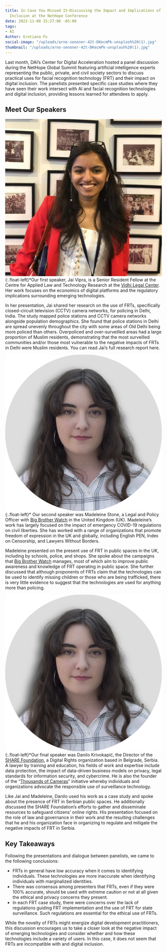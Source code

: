 ```yaml
---
title: In Case You Missed It—Discussing the Impact and Implications of AI on Digital
  Inclusion at the NetHope Conference
date: 2022-11-08 15:27:00 -05:00
tags:
- AI
Author: Gratiana Fu
social-image: "/uploads/arno-senoner-42t-DKecmPk-unsplash%20(1).jpg"
thumbnail: "/uploads/arno-senoner-42t-DKecmPk-unsplash%20(1).jpg"
---
```


Last month, DAI’s Center for Digital Acceleration hosted a panel discussion during the NetHope Global Summit featuring artificial intelligence experts representing the public, private, and civil society sectors to discuss practical uses for facial recognition technology (FRT) and their impact on digital inclusion. The panelists presented specific case studies where they have seen their work intersect with AI and facial recognition technologies and digital inclusion, providing lessons learned for attendees to apply. 

<!--more--> 

## Meet Our Speakers

![Jai-Vipra-Picture-JNC.jpg](/uploads/Jai-Vipra-Picture-JNC.jpg){:.float-left}*Our first speaker, Jai Vipra, is a Senior Resident Fellow at the Centre for Applied Law and Technology Research at the [Vidhi Legal Center](https://vidhilegalpolicy.in/). Her work focuses on the economics of digital platforms and the regulatory implications surrounding emerging technologies. 

In her presentation, Jai shared her research on the use of FRTs, specifically closed-circuit television (CCTV) camera networks, for policing in Delhi, India. The study mapped police stations and CCTV camera networks alongside population demographics. She found that police stations in Delhi are spread unevenly throughout the city with some areas of Old Delhi being more policed than others. Overpoliced and over-surveilled areas had a large proportion of Muslim residents, demonstrating that the most surveilled communities and/or those most vulnerable to the negative impacts of FRTs in Delhi were Muslim residents. You can read Jai’s full research report here.

![maddie.png](/uploads/maddie.png){:.float-left}* Our second speaker was Madeleine Stone, a Legal and Policy Officer with [Big Brother Watch](https://bigbrotherwatch.org.uk/) in the United Kingdom (UK). Madeleine’s work has largely focused on the impact of emergency COVID-19 regulations on civil liberties. She has worked with a range of organizations that promote freedom of expression in the UK and globally, including English PEN, Index on Censorship, and Lawyers Without Borders. 

Madeleine presented on the present use of FRT in public spaces in the UK, including by schools, police, and shops. She spoke about the campaigns that [Big Brother Watch](https://bigbrotherwatch.org.uk/) manages, most of which aim to improve public awareness and knowledge of FRT operating in public space. She further discussed that although proponents of FRTs claim that the technologies can be used to identify missing children or those who are being trafficked, there is very little evidence to suggest that the technologies are used for anything more than policing.

![maddie.png](/uploads/maddie.png){:.float-left}*Our final speaker was Danilo Krivokapić, the Director of the [SHARE Foundation](https://www.sharefoundation.info/en/), a Digital Rights organization based in Belgrade, Serbia. A lawyer by training and education, his fields of work and expertise include data protection, the impact of data-driven business models on privacy, legal standards for information security, and cybercrime. He is also the founder of the “[Thousands of Cameras](https://privacyinternational.org/case-study/3967/thousands-cameras-citizen-response-mass-biometric-surveillance)” initiative whereby individuals and organizations advocate the responsible use of surveillance technology.

Like Jai and Madeleine, Danilo used his work as a case study and spoke about the presence of FRT in Serbian public spaces. He additionally discussed the SHARE Foundation’s efforts to gather and disseminate resources to safeguard citizens’ online rights. His presentation focused on the role of law and governance in their work and the resulting challenges that he and his organization face in organizing to regulate and mitigate the negative impacts of FRT in Serbia.

## Key Takeaways
Following the presentations and dialogue between panelists, we came to the following conclusions: 
* FRTs in general have low accuracy when it comes to identifying individuals. These technologies are more inaccurate when identifying individuals with marginalized identities.
* There was consensus among presenters that FRTs, even if they were 100% accurate, should be used with extreme caution or not at all given the ethical and privacy concerns they present. 
* In each FRT case study, there were concerns over the lack of regulations guiding FRT implementation and the use of FRT for state surveillance. Such regulations are essential for the ethical use of FRTs. 

While the novelty of FRTs might energize digital development practitioners, this discussion encourages us to take a closer look at the negative impact of emerging technologies and consider whether and how these technologies include a variety of users. In this case, it does not seem that FRTs are incompatible with and digital inclusion.

